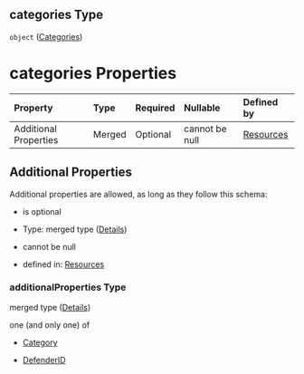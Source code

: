 ## categories Type

`object` ([Categories](resources-properties-categories.md))

# categories Properties

| Property              | Type   | Required | Nullable       | Defined by                                                                                                                               |
| :-------------------- | :----- | :------- | :------------- | :--------------------------------------------------------------------------------------------------------------------------------------- |
| Additional Properties | Merged | Optional | cannot be null | [Resources](resources-properties-categories-additionalproperties.md "resources.schema.json#/properties/categories/additionalProperties") |

## Additional Properties

Additional properties are allowed, as long as they follow this schema:



*   is optional

*   Type: merged type ([Details](resources-properties-categories-additionalproperties.md))

*   cannot be null

*   defined in: [Resources](resources-properties-categories-additionalproperties.md "resources.schema.json#/properties/categories/additionalProperties")

### additionalProperties Type

merged type ([Details](resources-properties-categories-additionalproperties.md))

one (and only one) of

*   [Category](definitions-definitions-category.md "check type definition")

*   [DefenderID](definitions-definitions-defenderid.md "check type definition")
